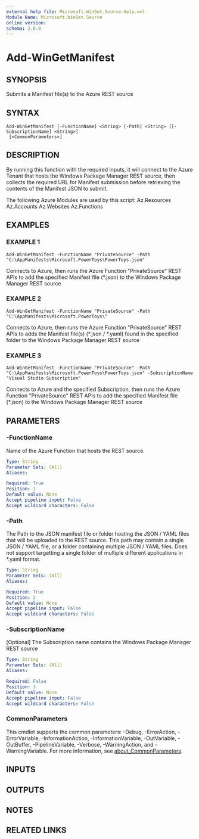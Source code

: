 ```yaml
---
external help file: Microsoft.WinGet.Source-help.xml
Module Name: Microsoft.WinGet.Source
online version:
schema: 2.0.0
---
```


# Add-WinGetManifest

## SYNOPSIS
Submits a Manifest file(s) to the Azure REST source

## SYNTAX

```
Add-WinGetManifest [-FunctionName] <String> [-Path] <String> [[-SubscriptionName] <String>]
 [<CommonParameters>]
```

## DESCRIPTION
By running this function with the required inputs, it will connect to the Azure Tenant that hosts the Windows Package Manager REST source, then collects the required URL for Manifest submission before retrieving the contents of the Manifest JSON to submit.
    
The following Azure Modules are used by this script:
    Az.Resources
    Az.Accounts
    Az.Websites
    Az.Functions

## EXAMPLES

### EXAMPLE 1
```
Add-WinGetManifest -FunctionName "PrivateSource" -Path "C:\AppManifests\Microsoft.PowerToys\PowerToys.json"
```

Connects to Azure, then runs the Azure Function "PrivateSource" REST APIs to add the specified Manifest file (*.json) to the Windows Package Manager REST source

### EXAMPLE 2
```
Add-WinGetManifest -FunctionName "PrivateSource" -Path "C:\AppManifests\Microsoft.PowerToys\"
```

Connects to Azure, then runs the Azure Function "PrivateSource" REST APIs to adds the Manifest file(s) (*.json / *.yaml) found in the specified folder to the Windows Package Manager REST source

### EXAMPLE 3
```
Add-WinGetManifest -FunctionName "PrivateSource" -Path "C:\AppManifests\Microsoft.PowerToys\PowerToys.json" -SubscriptionName "Visual Studio Subscription"
```

Connects to Azure and the specified Subscription, then runs the Azure Function "PrivateSource" REST APIs to add the specified Manifest file (*.json) to the Windows Package Manager REST source

## PARAMETERS

### -FunctionName
Name of the Azure Function that hosts the REST source.

```yaml
Type: String
Parameter Sets: (All)
Aliases:

Required: True
Position: 1
Default value: None
Accept pipeline input: False
Accept wildcard characters: False
```

### -Path
The Path to the JSON manifest file or folder hosting the JSON / YAML files that will be uploaded to the REST source. This path may contain a single JSON / YAML file, or a folder containing multiple JSON / YAML files. Does not support targetting a single folder of multiple different applications in *.yaml format.

```yaml
Type: String
Parameter Sets: (All)
Aliases:

Required: True
Position: 2
Default value: None
Accept pipeline input: False
Accept wildcard characters: False
```

### -SubscriptionName
\[Optional\] The Subscription name contains the Windows Package Manager REST source

```yaml
Type: String
Parameter Sets: (All)
Aliases:

Required: False
Position: 3
Default value: None
Accept pipeline input: False
Accept wildcard characters: False
```

### CommonParameters
This cmdlet supports the common parameters: -Debug, -ErrorAction, -ErrorVariable, -InformationAction, -InformationVariable, -OutVariable, -OutBuffer, -PipelineVariable, -Verbose, -WarningAction, and -WarningVariable. For more information, see [about_CommonParameters](http://go.microsoft.com/fwlink/?LinkID=113216).

## INPUTS

## OUTPUTS

## NOTES

## RELATED LINKS
